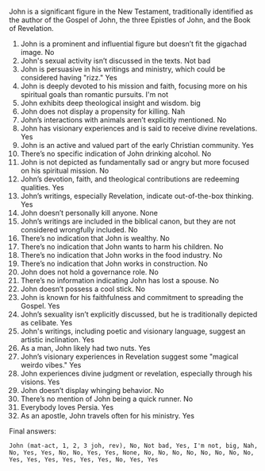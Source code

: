 John is a significant figure in the New Testament, traditionally identified as the author of the Gospel of John, the three Epistles of John, and the Book of Revelation.

1. John is a prominent and influential figure but doesn’t fit the gigachad image. No
2. John's sexual activity isn’t discussed in the texts. Not bad
3. John is persuasive in his writings and ministry, which could be considered having "rizz." Yes
4. John is deeply devoted to his mission and faith, focusing more on his spiritual goals than romantic pursuits. I'm not
5. John exhibits deep theological insight and wisdom. big
6. John does not display a propensity for killing. Nah
7. John’s interactions with animals aren’t explicitly mentioned. No
8. John has visionary experiences and is said to receive divine revelations. Yes
9. John is an active and valued part of the early Christian community. Yes
10. There’s no specific indication of John drinking alcohol. No
11. John is not depicted as fundamentally sad or angry but more focused on his spiritual mission. No
12. John’s devotion, faith, and theological contributions are redeeming qualities. Yes
13. John’s writings, especially Revelation, indicate out-of-the-box thinking. Yes
14. John doesn’t personally kill anyone. None
15. John’s writings are included in the biblical canon, but they are not considered wrongfully included. No
16. There’s no indication that John is wealthy. No
17. There’s no indication that John wants to harm his children. No
18. There’s no indication that John works in the food industry. No
19. There’s no indication that John works in construction. No
20. John does not hold a governance role. No
21. There’s no information indicating John has lost a spouse. No
22. John doesn’t possess a cool stick. No
23. John is known for his faithfulness and commitment to spreading the Gospel. Yes
24. John’s sexuality isn’t explicitly discussed, but he is traditionally depicted as celibate. Yes
25. John's writings, including poetic and visionary language, suggest an artistic inclination. Yes
26. As a man, John likely had two nuts. Yes
27. John’s visionary experiences in Revelation suggest some "magical weirdo vibes." Yes
28. John experiences divine judgment or revelation, especially through his visions. Yes
29. John doesn’t display whinging behavior. No
30. There’s no mention of John being a quick runner. No
31. Everybody loves Persia. Yes
32. As an apostle, John travels often for his ministry. Yes

Final answers:

```John (mat-act, 1, 2, 3 joh, rev), No, Not bad, Yes, I'm not, big, Nah, No, Yes, Yes, No, No, Yes, Yes, None, No, No, No, No, No, No, No, No, Yes, Yes, Yes, Yes, Yes, Yes, No, Yes, Yes```